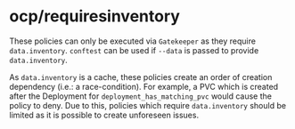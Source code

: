 # ocp/requiresinventory
These policies can only be executed via `Gatekeeper` as they require `data.inventory`.
`conftest` can be used if `--data` is passed to provide `data.inventory`.

As `data.inventory` is a cache, these policies create an order of creation dependency (i.e.: a race-condition). 
For example, a PVC which is created after the Deployment for `deployment_has_matching_pvc` would cause the policy to deny.
Due to this, policies which require `data.inventory` should be limited as it is possible to create unforeseen issues.